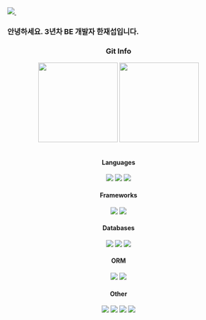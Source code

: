 <div align=left>
  <a href="https://velog.io/@serve1103">
    <img src="https://img.shields.io/badge/Velog-1EBC8F?style=flat-square&logo=velog&logoColor=white" />&nbsp
  </a>
  <h3>
    안녕하세요. 3년차 BE 개발자 한재섭입니다.
  </h3>
</div>
  
<!--
**serve1103/serve1103** is a ✨ _special_ ✨ repository because its `README.md` (this file) appears on your GitHub profile.

Here are some ideas to get you started:

- 🔭 I’m currently working on ...
- 🌱 I’m currently learning ...
- 👯 I’m looking to collaborate on ...
- 🤔 I’m looking for help with ...
- 💬 Ask me about ...
- 📫 How to reach me: ...
- 😄 Pronouns: ...
- ⚡ Fun fact: ...
-->

<h3 align=center> Git Info </h3>

<div align=center>
  <a href="https://github.com/serve1103"><img align="center" style="height:180px" src="https://github-readme-stats.vercel.app/api?username=serve1103&show_icons=true&include_all_commits=true&theme=github_dark" /></a>
  <a href="https://github.com/serve1103"><img align="center" style="height:180px" src="https://github-readme-stats.vercel.app/api/top-langs/?username=serve1103&layout=compact&theme=github_dark" /></a>
</div>
<br>
<div align=center>
  <h4> Languages </h4>
  <img src="https://img.shields.io/badge/c%23-%23239120?style=flat-square&logo=csharp&logoColor=white" />
  <img src="https://img.shields.io/badge/javascript-%23323330?style=flat-square&logo=javascript&logoColor=%23F7DF1E" />
  <img src="https://img.shields.io/badge/TypeScript-3178C6?style=flat-square&logo=TypeScript&logoColor=FFF" />
</div>

<div align=center>
  <h4> Frameworks </h4>
  <img src="https://img.shields.io/badge/.NET-5C2D91?style=flat-square&logo=.net&logoColor=white"/>
  <img src="https://img.shields.io/badge/-NestJs-ea2845?style=flat-square&logo=nestjs&logoColor=white" />
</div>

<div align=center>
  <h4> Databases </h4>
  <img src="https://img.shields.io/badge/ORACLE-F80000?style=flat-square&logo=oracle&logoColor=white"/>
  <img src="https://img.shields.io/badge/Microsoft%20SQL%20Server-CC2927?style=flat-square&logo=microsoft%20sql%20server&logoColor=white">
  <img src="https://img.shields.io/badge/postgres-%23316192?style=flat-square&logo=postgresql&logoColor=white">
</div>

<div align=center>
  <h4> ORM </h4>
  <img src="https://img.shields.io/badge/TypeORM-FE0803?style=flat-square&logo=typeorm&logoColor=white"/>
  <img src="https://img.shields.io/badge/Prisma-3982CE?style=flat-square&logo=Prisma&logoColor=white"/>
</div>

<div align=center>
  <h4> Other </h4>
  <img src="https://img.shields.io/badge/jira-%230A0FFF?style=flat-square&logo=jira&logoColor=white"/>
  <img src="https://img.shields.io/badge/bitbucket-%230047B3?style=flat-square&logo=bitbucket&logoColor=white"/>
  <img src="https://img.shields.io/badge/github-%23121011?style=flat-square&logo=github&logoColor=white"/>
  <img src="https://img.shields.io/badge/docker-%230db7ed.svg?style=flat-square&logo=docker&logoColor=white"/>
</div>
